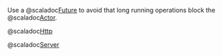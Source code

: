 Use a @scaladoc[Future](scala.concurrent.Future) to avoid that long running operations block the @scaladoc[Actor](akka.actor.Actor).

@scaladoc[Http](akka.http.scaladsl.Http$)

@scaladoc[Server](org.example.Server)
